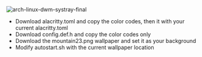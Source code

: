 ![arch-linux-dwm-systray-final](https://github.com/em0n-1337/Linux-Ricing/assets/156088588/f771f94f-7dc9-49b5-82b8-61b6304eba64)

- Download alacritty.toml and copy the color codes, then it with your current alacritty.toml
- Download config.def.h and copy the color codes only
- Download the mountain23.png wallpaper and set it as your background
- Modify autostart.sh with the current wallpaper location
